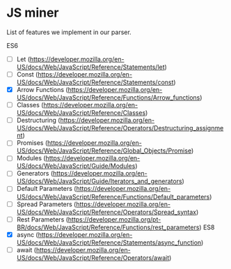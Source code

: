 # JS miner

List of features we implement in our parser.

ES6
 -[ ] Let (https://developer.mozilla.org/en-US/docs/Web/JavaScript/Reference/Statements/let)
 -[ ] Const (https://developer.mozilla.org/en-US/docs/Web/JavaScript/Reference/Statements/const)
 -[X] Arrow Functions (https://developer.mozilla.org/en-US/docs/Web/JavaScript/Reference/Functions/Arrow_functions)
 -[ ] Classes (https://developer.mozilla.org/en-US/docs/Web/JavaScript/Reference/Classes)
 -[ ] Destructuring (https://developer.mozilla.org/en-US/docs/Web/JavaScript/Reference/Operators/Destructuring_assignment)
 -[ ] Promises (https://developer.mozilla.org/en-US/docs/Web/JavaScript/Reference/Global_Objects/Promise)
 -[ ] Modules (https://developer.mozilla.org/en-US/docs/Web/JavaScript/Guide/Modules)
 -[ ] Generators (https://developer.mozilla.org/en-US/docs/Web/JavaScript/Guide/Iterators_and_generators)
 -[ ] Default Parameters (https://developer.mozilla.org/en-US/docs/Web/JavaScript/Reference/Functions/Default_parameters)
 -[ ] Spread Parameters (https://developer.mozilla.org/en-US/docs/Web/JavaScript/Reference/Operators/Spread_syntax)
 -[ ] Rest Parameters (https://developer.mozilla.org/pt-BR/docs/Web/JavaScript/Reference/Functions/rest_parameters)
ES8
 -[X] async (https://developer.mozilla.org/en-US/docs/Web/JavaScript/Reference/Statements/async_function)
 -[ ] await (https://developer.mozilla.org/en-US/docs/Web/JavaScript/Reference/Operators/await)
